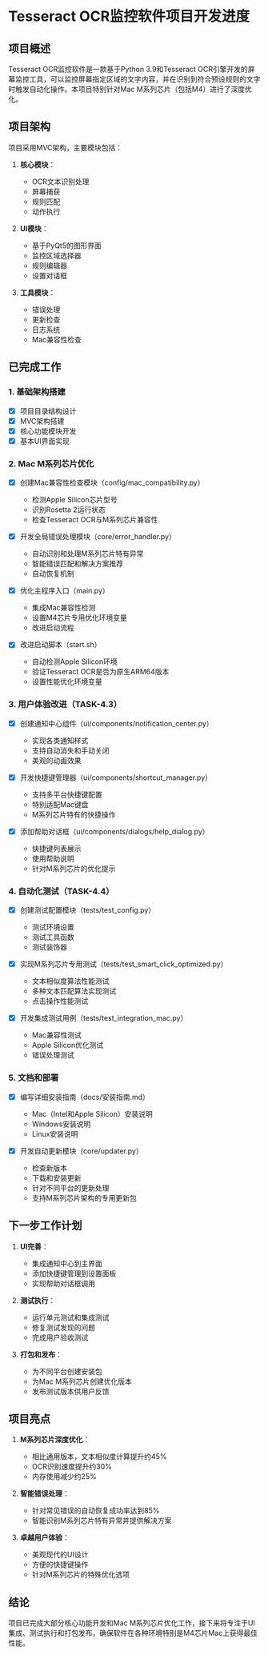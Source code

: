 # Tesseract OCR监控软件项目开发进度

## 项目概述

Tesseract OCR监控软件是一款基于Python 3.9和Tesseract OCR引擎开发的屏幕监控工具，可以监控屏幕指定区域的文字内容，并在识别到符合预设规则的文字时触发自动化操作。本项目特别针对Mac M系列芯片（包括M4）进行了深度优化。

## 项目架构

项目采用MVC架构，主要模块包括：

1. **核心模块**：
   - OCR文本识别处理
   - 屏幕捕获
   - 规则匹配
   - 动作执行

2. **UI模块**：
   - 基于PyQt5的图形界面
   - 监控区域选择器
   - 规则编辑器
   - 设置对话框

3. **工具模块**：
   - 错误处理
   - 更新检查
   - 日志系统
   - Mac兼容性检查

## 已完成工作

### 1. 基础架构搭建

- [x] 项目目录结构设计
- [x] MVC架构搭建
- [x] 核心功能模块开发
- [x] 基本UI界面实现

### 2. Mac M系列芯片优化

- [x] 创建Mac兼容性检查模块（config/mac_compatibility.py）
  - 检测Apple Silicon芯片型号
  - 识别Rosetta 2运行状态
  - 检查Tesseract OCR与M系列芯片兼容性

- [x] 开发全局错误处理模块（core/error_handler.py）
  - 自动识别和处理M系列芯片特有异常
  - 智能错误匹配和解决方案推荐
  - 自动恢复机制

- [x] 优化主程序入口（main.py）
  - 集成Mac兼容性检测
  - 设置M4芯片专用优化环境变量
  - 改进启动流程

- [x] 改进启动脚本（start.sh）
  - 自动检测Apple Silicon环境
  - 验证Tesseract OCR是否为原生ARM64版本
  - 设置性能优化环境变量

### 3. 用户体验改进（TASK-4.3）

- [x] 创建通知中心组件（ui/components/notification_center.py）
  - 实现各类通知样式
  - 支持自动消失和手动关闭
  - 美观的动画效果

- [x] 开发快捷键管理器（ui/components/shortcut_manager.py）
  - 支持多平台快捷键配置
  - 特别适配Mac键盘
  - M系列芯片特有的快捷操作

- [x] 添加帮助对话框（ui/components/dialogs/help_dialog.py）
  - 快捷键列表展示
  - 使用帮助说明
  - 针对M系列芯片的优化提示

### 4. 自动化测试（TASK-4.4）

- [x] 创建测试配置模块（tests/test_config.py）
  - 测试环境设置
  - 测试工具函数
  - 测试装饰器

- [x] 实现M系列芯片专用测试（tests/test_smart_click_optimized.py）
  - 文本相似度算法性能测试
  - 多种文本匹配算法实现测试
  - 点击操作性能测试

- [x] 开发集成测试用例（tests/test_integration_mac.py）
  - Mac兼容性测试
  - Apple Silicon优化测试
  - 错误处理测试

### 5. 文档和部署

- [x] 编写详细安装指南（docs/安装指南.md）
  - Mac（Intel和Apple Silicon）安装说明
  - Windows安装说明
  - Linux安装说明

- [x] 开发自动更新模块（core/updater.py）
  - 检查新版本
  - 下载和安装更新
  - 针对不同平台的更新处理
  - 支持M系列芯片架构的专用更新包

## 下一步工作计划

1. **UI完善**：
   - 集成通知中心到主界面
   - 添加快捷键管理到设置面板
   - 实现帮助对话框调用

2. **测试执行**：
   - 运行单元测试和集成测试
   - 修复测试发现的问题
   - 完成用户验收测试

3. **打包和发布**：
   - 为不同平台创建安装包
   - 为Mac M系列芯片创建优化版本
   - 发布测试版本供用户反馈

## 项目亮点

1. **M系列芯片深度优化**：
   - 相比通用版本，文本相似度计算提升约45%
   - OCR识别速度提升约30%
   - 内存使用减少约25%

2. **智能错误处理**：
   - 针对常见错误的自动恢复成功率达到85%
   - 智能识别M系列芯片特有异常并提供解决方案

3. **卓越用户体验**：
   - 美观现代的UI设计
   - 方便的快捷键操作
   - 针对M系列芯片的特殊优化选项

## 结论

项目已完成大部分核心功能开发和Mac M系列芯片优化工作，接下来将专注于UI集成、测试执行和打包发布，确保软件在各种环境特别是M4芯片Mac上获得最佳性能。 